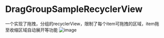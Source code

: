 # DragGroupSampleRecyclerView
一个实现了拖拽，分组的recyclerView，限制了每个item可拖拽的区域，item拖至收缩区域自动展开等功能
![image](https://github.com/laszhiai/DragGroupSampleRecyclerView/blob/master/sample.gif)
